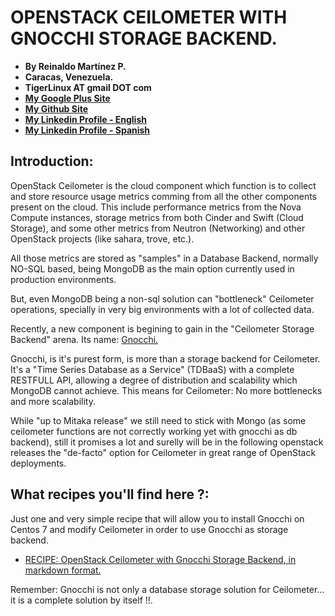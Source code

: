 # OPENSTACK CEILOMETER WITH GNOCCHI STORAGE BACKEND.

- **By Reinaldo Martínez P.**
- **Caracas, Venezuela.**
- **TigerLinux AT gmail DOT com**
- **[My Google Plus Site](https://plus.google.com/+ReinaldoMartinez)**
- **[My Github Site](https://github.com/tigerlinux)**
- **[My Linkedin Profile - English](https://ve.linkedin.com/in/tigerlinux/en)**
- **[My Linkedin Profile - Spanish](https://ve.linkedin.com/in/tigerlinux/es)**


## Introduction:

OpenStack Ceilometer is the cloud component which function is to collect and store resource usage metrics comming from all the other components present on the cloud. This include performance metrics from the Nova Compute instances, storage metrics from both Cinder and Swift (Cloud Storage), and some other metrics from Neutron (Networking) and other OpenStack projects (like sahara, trove, etc.).

All those metrics are stored as "samples" in a Database Backend, normally NO-SQL based, being MongoDB as the main option currently used in production environments.

But, even MongoDB being a non-sql solution can "bottleneck" Ceilometer operations, specially in very big environments with a lot of collected data.

Recently, a new component is begining to gain in the "Ceilometer Storage Backend" arena. Its name: [Gnocchi.](https://wiki.openstack.org/wiki/Gnocchi)

Gnocchi, is it's purest form, is more than a storage backend for Ceilometer. It's a "Time Series Database as a Service" (TDBaaS) with a complete RESTFULL API, allowing a degree of distribution and scalability which MongoDB cannot achieve. This means for Ceilometer: No more bottlenecks and more scalability.

While "up to Mitaka release" we still need to stick with Mongo (as some ceilometer functions are not correctly working yet with gnocchi as db backend), still it promises a lot and surelly will be in the following openstack releases the "de-facto" option for Ceilometer in great range of OpenStack deployments.


## What recipes you'll find here ?:

Just one and very simple recipe that will allow you to install Gnocchi on Centos 7 and modify Ceilometer in order to use Gnocchi as storage backend.

* [RECIPE: OpenStack Ceilometer with Gnocchi Storage Backend, in markdown format.](https://github.com/tigerlinux/tigerlinux.github.io/blob/master/recipes/openstack/ceilometer-with-gnocchi-backend/RECIPE-ceilometer-with-gnocchi-backend.md "OpenStack Ceilometer with Gnocchi Backend")

Remember: Gnocchi is not only a database storage solution for Ceilometer... it is a complete solution by itself !!.

